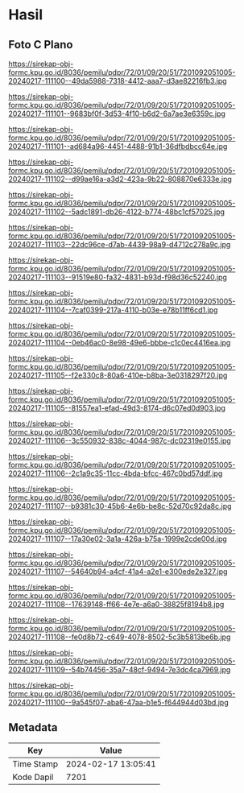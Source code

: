 # Hasil

## Foto C Plano

https://sirekap-obj-formc.kpu.go.id/8036/pemilu/pdpr/72/01/09/20/51/7201092051005-20240217-111100--49da5988-7318-4412-aaa7-d3ae82216fb3.jpg

https://sirekap-obj-formc.kpu.go.id/8036/pemilu/pdpr/72/01/09/20/51/7201092051005-20240217-111101--9683bf0f-3d53-4f10-b6d2-6a7ae3e6359c.jpg

https://sirekap-obj-formc.kpu.go.id/8036/pemilu/pdpr/72/01/09/20/51/7201092051005-20240217-111101--ad684a96-4451-4488-91b1-36dfbdbcc64e.jpg

https://sirekap-obj-formc.kpu.go.id/8036/pemilu/pdpr/72/01/09/20/51/7201092051005-20240217-111102--d99ae16a-a3d2-423a-9b22-808870e6333e.jpg

https://sirekap-obj-formc.kpu.go.id/8036/pemilu/pdpr/72/01/09/20/51/7201092051005-20240217-111102--5adc1891-db26-4122-b774-48bc1cf57025.jpg

https://sirekap-obj-formc.kpu.go.id/8036/pemilu/pdpr/72/01/09/20/51/7201092051005-20240217-111103--22dc96ce-d7ab-4439-98a9-d4712c278a9c.jpg

https://sirekap-obj-formc.kpu.go.id/8036/pemilu/pdpr/72/01/09/20/51/7201092051005-20240217-111103--91519e80-fa32-4831-b93d-f98d36c52240.jpg

https://sirekap-obj-formc.kpu.go.id/8036/pemilu/pdpr/72/01/09/20/51/7201092051005-20240217-111104--7caf0399-217a-4110-b03e-e78b11ff6cd1.jpg

https://sirekap-obj-formc.kpu.go.id/8036/pemilu/pdpr/72/01/09/20/51/7201092051005-20240217-111104--0eb46ac0-8e98-49e6-bbbe-c1c0ec4416ea.jpg

https://sirekap-obj-formc.kpu.go.id/8036/pemilu/pdpr/72/01/09/20/51/7201092051005-20240217-111105--f2e330c8-80a6-410e-b8ba-3e0318297f20.jpg

https://sirekap-obj-formc.kpu.go.id/8036/pemilu/pdpr/72/01/09/20/51/7201092051005-20240217-111105--81557ea1-efad-49d3-8174-d6c07ed0d903.jpg

https://sirekap-obj-formc.kpu.go.id/8036/pemilu/pdpr/72/01/09/20/51/7201092051005-20240217-111106--3c550932-838c-4044-987c-dc02319e0155.jpg

https://sirekap-obj-formc.kpu.go.id/8036/pemilu/pdpr/72/01/09/20/51/7201092051005-20240217-111106--2c1a9c35-11cc-4bda-bfcc-467c0bd57ddf.jpg

https://sirekap-obj-formc.kpu.go.id/8036/pemilu/pdpr/72/01/09/20/51/7201092051005-20240217-111107--b9381c30-45b6-4e6b-be8c-52d70c92da8c.jpg

https://sirekap-obj-formc.kpu.go.id/8036/pemilu/pdpr/72/01/09/20/51/7201092051005-20240217-111107--17a30e02-3a1a-426a-b75a-1999e2cde00d.jpg

https://sirekap-obj-formc.kpu.go.id/8036/pemilu/pdpr/72/01/09/20/51/7201092051005-20240217-111107--54640b94-a4cf-41a4-a2e1-e300ede2e327.jpg

https://sirekap-obj-formc.kpu.go.id/8036/pemilu/pdpr/72/01/09/20/51/7201092051005-20240217-111108--17639148-ff66-4e7e-a6a0-38825f8194b8.jpg

https://sirekap-obj-formc.kpu.go.id/8036/pemilu/pdpr/72/01/09/20/51/7201092051005-20240217-111108--fe0d8b72-c649-4078-8502-5c3b5813be6b.jpg

https://sirekap-obj-formc.kpu.go.id/8036/pemilu/pdpr/72/01/09/20/51/7201092051005-20240217-111109--54b74456-35a7-48cf-9494-7e3dc4ca7969.jpg

https://sirekap-obj-formc.kpu.go.id/8036/pemilu/pdpr/72/01/09/20/51/7201092051005-20240217-111100--9a545f07-aba6-47aa-b1e5-f644944d03bd.jpg


## Metadata

| Key        | Value               |
| ---------- | ------------------- |
| Time Stamp | 2024-02-17 13:05:41 |
| Kode Dapil | 7201                |



